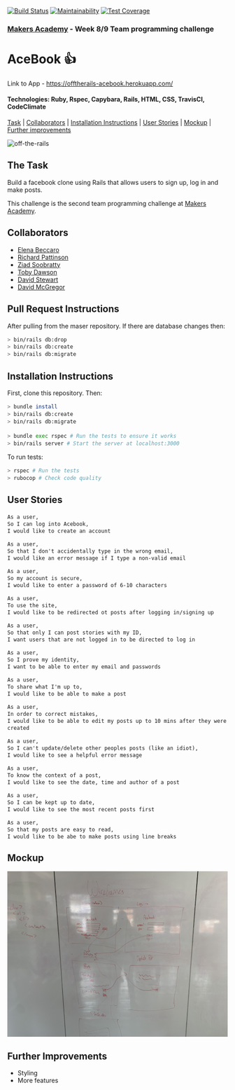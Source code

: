 [![Build Status](https://travis-ci.org/davmcgregor/acebook-off-the-rails.svg?branch=master)](https://travis-ci.org/davmcgregor/acebook-off-the-rails)
[![Maintainability](https://api.codeclimate.com/v1/badges/f5bf98cd33614e91f9a0/maintainability)](https://codeclimate.com/github/davmcgregor/acebook-off-the-rails/maintainability)
[![Test Coverage](https://api.codeclimate.com/v1/badges/f5bf98cd33614e91f9a0/test_coverage)](https://codeclimate.com/github/davmcgregor/acebook-off-the-rails/test_coverage)

### [Makers Academy](http://www.makersacademy.com) - Week 8/9 Team programming challenge 

# AceBook 👍

Link to App - https://offtherails-acebook.herokuapp.com/

#### Technologies: Ruby, Rspec, Capybara, Rails, HTML, CSS, TravisCI, CodeClimate

[Task](#Task) | [Collaborators](#Collaborators) | [Installation Instructions](#Installation) | [User Stories](#User_Stories) | [Mockup](#Mockup) | [Further improvements](#Further_Improvements)

![off-the-rails](https://miro.medium.com/max/600/1*ZpB4NIQ1BrKTReRF5b0yFw.png)

## <a name="Task">The Task</a>

Build a facebook clone using Rails that allows users to sign up, log in and make posts.

This challenge is the second team programming challenge at [Makers Academy](https://github.com/makersacademy).

## <a name="Collaborators">Collaborators</a>

* [Elena Beccaro](https://github.com/elebecca)
* [Richard Pattinson](https://github.com/richardpattinson)
* [Ziad Soobratty](https://github.com/zsoobratty)
* [Toby Dawson](https://github.com/tobydawson1)
* [David Stewart](https://github.com/DavidStewartLDN)
* [David McGregor](https://github.com/davmcgregor)

## <a name="Commands following Pull Request">Pull Request Instructions</a>

After pulling from the maser repository. If there are database changes then:

```bash
> bin/rails db:drop
> bin/rails db:create
> bin/rails db:migrate
```

## <a name="Installation">Installation Instructions</a>

First, clone this repository. Then:

```bash
> bundle install
> bin/rails db:create
> bin/rails db:migrate

> bundle exec rspec # Run the tests to ensure it works
> bin/rails server # Start the server at localhost:3000
```
To run tests:
```bash
> rspec # Run the tests
> rubocop # Check code quality
```

## <a name="User_Stories">User Stories</a>

```
As a user,
So I can log into Acebook,
I would like to create an account
```
```
As a user,
So that I don't accidentally type in the wrong email,
I would like an error message if I type a non-valid email
```
```
As a user,
So my account is secure,
I would like to enter a password of 6-10 characters
```
```
As a user,
To use the site,
I would like to be redirected ot posts after logging in/signing up
```
```
As a user,
So that only I can post stories with my ID,
I want users that are not logged in to be directed to log in
```
```
As a user,
So I prove my identity,
I want to be able to enter my email and passwords
```
```
As a user,
To share what I'm up to,
I would like to be able to make a post
```
```
As a user,
In order to correct mistakes,
I would like to be able to edit my posts up to 10 mins after they were created
```
```
As a user,
So I can't update/delete other peoples posts (like an idiot),
I would like to see a helpful error message
```
```
As a user,
To know the context of a post,
I would like to see the date, time and author of a post
```
```
As a user,
So I can be kept up to date,
I would like to see the most recent posts first
```
```
As a user,
So that my posts are easy to read,
I would like to be abe to make posts using line breaks
```

## <a name="Mockup">Mockup</a>

![Mockup](planning/Day-1-wireframes.jpg)

## <a name="Further_Improvements">Further Improvements</a>

* Styling
* More features


